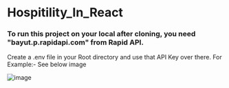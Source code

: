 # Hospitility_In_React
### To run this project on your local after cloning, you need "bayut.p.rapidapi.com" from Rapid API.

Create a .env file in your Root directory and use that API Key over there. For Example:- See below image

![image](https://user-images.githubusercontent.com/33719556/192357946-140b515c-ca14-4e0b-ae4b-84e1ccb3ca3c.png)
